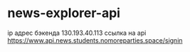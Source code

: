 # news-explorer-api
ip адрес бэкенда 130.193.40.113
ссылка  на api https://www.api.news.students.nomoreparties.space/signin
